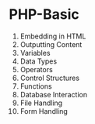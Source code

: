 # PHP-Basic
1. Embedding in HTML
2. Outputting Content
3. Variables
4. Data Types
5. Operators
6. Control Structures
7. Functions
8. Database Interaction
9. File Handling
10. Form Handling
